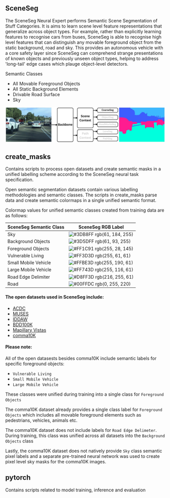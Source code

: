 ## SceneSeg
The SceneSeg Neural Expert performs Semantic Scene Segmentation of Stuff Categories. It is aims to learn scene level feature representations that generalize across object types. For example, rather than explicitly learning features to recognise cars from buses, SceneSeg is able to recognise high level features that can distinguish any movable foreground object from the static background, road and sky. This provides an autonomous vehicle with a core safety layer since SceneSeg can comprehend strange presentations of known objects and previously unseen object types, helping to address 'long-tail' edge cases which plauge object-level detectors.

Semantic Classes

- All Movable Foreground Objects
- All Static Background Elements
- Drivable Road Surface
- Sky

![SceneSeg Network Diagram](../Diagrams/CoarseSeg.jpg)


## create_masks

Contains scripts to process open datasets and create semantic masks in a unified labelling scheme according to the SceneSeg neural task specification. 

Open semantic segmentation datasets contain various labelling methodologies and semantic classes. The scripts in create_masks parse data and create semantic colormaps in a single unified semantic format.

Colormap values for unified semantic classes created from training data are as follows:

| SceneSeg Semantic Class             | SceneSeg RGB Label                             |
| ----------------- | ------------------------------------------------------------------ |
| Sky | ![#3DB8FF](https://via.placeholder.com/10/3DB8FF?text=+) rgb(61, 184, 255)|
| Background Objects | ![#3D5DFF](https://via.placeholder.com/10/3D5DFF?text=+) rgb(61, 93, 255)|
| Foreground Objects | ![#FF1C91](https://via.placeholder.com/10/FF1C91?text=+) rgb(255, 28, 145) |
| Vulnerable Living | ![#FF3D3D](https://via.placeholder.com/10/FF3D3D?text=+) rgb(255, 61, 61)|
| Small Mobile Vehicle | ![#FFBE3D](https://via.placeholder.com/10/FFBE3D?text=+) rgb(255, 190, 61)|
| Large Mobile Vehicle | ![#FF743D](https://via.placeholder.com/10/FF743D?text=+) rgb(255, 116, 61) |
| Road Edge Delimiter | ![#D8FF3D](https://via.placeholder.com/10/D8FF3D?text=+) rgb(216, 255, 61)|
| Road | ![#00FFDC](https://via.placeholder.com/10/00FFDC?text=+) rgb(0, 255, 220) |

#### The open datasets used in SceneSeg include:
- [ACDC](https://acdc.vision.ee.ethz.ch/)
- [MUSES](https://muses.vision.ee.ethz.ch/)
- [IDDAW](https://iddaw.github.io/)
- [BDD100K](https://www.vis.xyz/bdd100k/)
- [Mapillary Vistas](https://www.mapillary.com/dataset/vistas)
- [comma10K](https://github.com/commaai/comma10k)

#### Please note: 
All of the open datasests besides comma10K include semantic labels for specific foreground objects:
- `Vulnerable Living`
- `Small Mobile Vehicle`
- `Large Mobile Vehicle`

These classes were unified during training into a single class for `Foreground Objects`

The comma10K dataset already provides a single class label for `Foreground Objects` which includes all movable foreground elements such as pedestrians, vehicles, animals etc. 

The comma10K dataset does not include labels for `Road Edge Delimeter`. During training, this class was unified across all datasets into the `Background Objects` class

Lastly, the comma10K dataset does not natively provide `Sky` class semantic pixel labels and a separate pre-trained neural network was used to create pixel level sky masks for the comma10K images.

## pytorch

Contains scripts related to model training, inference and evaluation

